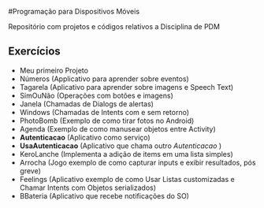 #Programação para Dispositivos Móveis

Repositório com projetos e códigos relativos a Disciplina de PDM

## Exercícios
- Meu primeiro Projeto
- Números (Applicativo para aprender sobre eventos)
- Tagarela (Aplicativo para aprender sobre imagens e Speech Text)
- SimOuNão (Operações com botões e imagens)
- Janela (Chamadas de Dialogs de alertas)
- Windows (Chamadas de Intents com e sem retorno)
- PhotoBomb (Exemplo de como tirar fotos no Android)
- Agenda (Exemplo de como manusear objetos entre Activity)
- **Autenticacao** (Aplicativo como serviço)
- **UsaAutenticacao** (Aplicativo que chama outro *Autenticacao* )
- KeroLanche (Implementa a adição de items em uma lista simples)
- Arrocha (Jogo exemplo de como capturar inputs e exibir resultados, pós greve)
- Feelings (Aplicativo exemplo de como Usar Listas customizadas e Chamar Intents com Objetos serializados)
- BBateria (Aplicativo que recebe notificações do SO)
